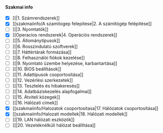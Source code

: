 #### Szakmai info
- [x] [[|1. Számrendszerek]]
- [x] [[szakmaiinfo/A szamitogep felepitese|2. A számítógép felépítése]]
- [ ] [[|3. Nyomtatók]]
- [x] [[Operacios rendszerek|4. Operációs rendszerek]]
- [ ] [[|5. Állománytípusok]]
- [ ] [[|6. Rosszindulatú szoftverek]]
- [ ] [[|7. Háttértárak formázása]]
- [ ] [[|8. Felhasználói fiókok kezelése]]
- [ ] [[|9. Nyomtató üzembe helyezése, karbantartása]]
- [ ] [[|10. BIOS beállítások]]
- [ ] [[|11. Adattípusok csoportosítása]]
- [ ] [[|12. Vezérlési szerkezetek]]
- [ ] [[|13. Tesztelés és hibakeresés]]
- [ ] [[|14. Adatbáziskezelés alapfogalmai]]
- [ ] [[|15. Átviteli közegek]]
- [ ] [[|16. Hálózati címek]]
- [x] [[szakmaiinfo/Halozatok csoportositasa|17. Hálózatok csoportosítása]]
- [x] [[szakmaiinfo/Halozati modellek|18. Hálózati modellek]]
- [ ] [[|19. LAN hálózati eszközök]]
- [ ] [[|20. Vezetéknélküli hálózat beállítása]]